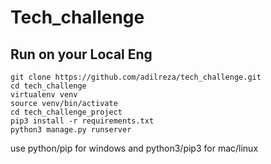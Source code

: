 # Tech_challenge
## Run on your Local Eng
```
git clone https://github.com/adilreza/tech_challenge.git
cd tech_challenge
virtualenv venv
source venv/bin/activate
cd tech_challenge_project
pip3 install -r requirements.txt
python3 manage.py runserver
```
use python/pip for windows and python3/pip3 for mac/linux
